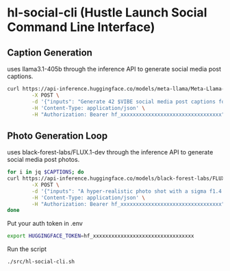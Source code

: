 # hl-social-cli (Hustle Launch Social Command Line Interface)

## Caption Generation

uses llama3.1-405b through the inference API to generate social media post captions.

```bash
curl https://api-inference.huggingface.co/models/meta-llama/Meta-Llama-3.1-405B \
        -X POST \
        -d '{"inputs": "Generate 42 $VIBE social media post captions for [company name: $COMPANY]($URL) [campaign name: $CAMPAIGN] [campaign goal(s): $GOALS] use a json array output following the example structure [{title: string, caption: string, hashtags: string[]}] it is highly important that there is strict adhearance to the output structure."}' \
        -H 'Content-Type: application/json' \
        -H "Authorization: Bearer hf_xxxxxxxxxxxxxxxxxxxxxxxxxxxxxxxxx"
```

## Photo Generation Loop

uses black-forest-labs/FLUX.1-dev through the inference API to generate social media post photos.

```bash
for i in jq $CAPTIONS; do
curl https://api-inference.huggingface.co/models/black-forest-labs/FLUX.1-dev \
        -X POST \
        -d '{"inputs": "A hyper-realistic photo shot with a sigma f1.4 lens on kodak gold 400 film that best suits this caption: `App-solute Monarchy Rule your market with an iron app! Our development team is ready to crown your business as the app-solute monarch. Long live the king of convenience! #AppDevelopmentRoyalty, #DigitalMonarchy, #HustleLaunch`"}' \
        -H 'Content-Type: application/json' \
        -H "Authorization: Bearer hf_xxxxxxxxxxxxxxxxxxxxxxxxxxxxxxxxx" --output "./tmp/$COMPANY-$CAMPAIGN-$TITLE-$i.png"
done
```

Put your auth token in .env

```bash
export HUGGINGFACE_TOKEN=hf_xxxxxxxxxxxxxxxxxxxxxxxxxxxxxxxxx
```

Run the script

```bash
./src/hl-social-cli.sh
```
